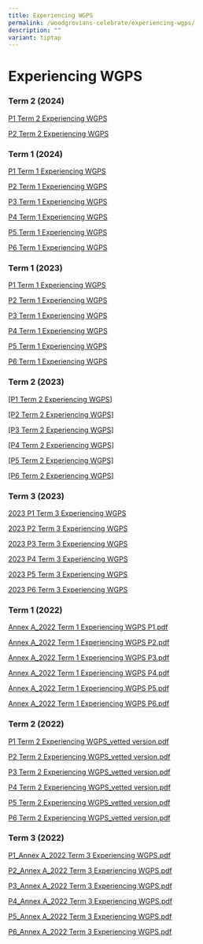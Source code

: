 ```yaml
---
title: Experiencing WGPS
permalink: /woodgrovians-celebrate/experiencing-wgps/
description: ""
variant: tiptap
---
```

<h1><strong>Experiencing WGPS</strong></h1>
<h3>Term 2 (2024)</h3>
<p><a href="/files/Experiencing WGPS/2024_Term_2_Experiencing_WGPS_P1.pdf" rel="noopener nofollow" target="_blank">P1 Term 2 Experiencing WGPS</a>
</p>
<p><a href="/files/Experiencing WGPS/2024_Term_2_Experiencing_WGPS_P2.pdf" rel="noopener nofollow" target="_blank">P2 Term 2 Experiencing WGPS</a>
</p>
<p></p>
<h3>Term 1 (2024)</h3>
<p><a href="/files/Experiencing%20WGPS/2024_Term_1_Experiencing_WGPS___P1.pdf" rel="noopener noreferrer nofollow" target="_blank">P1 Term 1 Experiencing WGPS</a>
</p>
<p><a href="/files/Experiencing%20WGPS/2024_Term_1_Experiencing_WGPS___P2.pdf" rel="noopener noreferrer nofollow" target="_blank">P2 Term 1 Experiencing WGPS</a>
</p>
<p><a href="/files/Experiencing%20WGPS/2024_Term_1_Experiencing_WGPS___P3.pdf" rel="noopener noreferrer nofollow" target="_blank">P3 Term 1 Experiencing WGPS</a>
</p>
<p><a href="/files/Experiencing%20WGPS/2024_Term_1_Experiencing_WGPS___P4.pdf" rel="noopener noreferrer nofollow" target="_blank">P4 Term 1 Experiencing WGPS</a>
</p>
<p><a href="/files/Experiencing%20WGPS/2024_Term_1_Experiencing_WGPS___P5.pdf" rel="noopener noreferrer nofollow" target="_blank">P5 Term 1 Experiencing WGPS</a>
</p>
<p><a href="/files/Experiencing%20WGPS/2024_Term_1_Experiencing_WGPS___P6.pdf" rel="noopener noreferrer nofollow" target="_blank">P6 Term 1 Experiencing WGPS</a>
</p>
<h3>Term 1 (2023)</h3>
<p><a href="/files/P1%20Term%201%20Experiencing%20WGPS.pdf" rel="noopener noreferrer nofollow" target="_blank">P1 Term 1 Experiencing WGPS</a>
</p>
<p><a href="/files/P2%20Term%201%20Experiencing%20WGPS.pdf" rel="noopener noreferrer nofollow" target="_blank">P2 Term 1 Experiencing WGPS</a>
</p>
<p><a href="/files/P3%20Term%201%20Experiencing%20WGPS.pdf" rel="noopener noreferrer nofollow" target="_blank">P3 Term 1 Experiencing WGPS</a>
</p>
<p><a href="/files/P4%20Term%201%20Experiencing%20WGPS.pdf" rel="noopener noreferrer nofollow" target="_blank">P4 Term 1 Experiencing WGPS</a>
</p>
<p><a href="/files/P5%20Term%201%20Experiencing%20WGPS.pdf" rel="noopener noreferrer nofollow" target="_blank">P5 Term 1 Experiencing WGPS</a>
</p>
<p><a href="/files/P6%20Term%201%20Experiencing%20WGPS.pdf" rel="noopener noreferrer nofollow" target="_blank">P6 Term 1 Experiencing WGPS</a>
</p>
<h3>Term 2 (2023)</h3>
<p><a href="/files/Experiencing%20WGPS/2023%20term%202%20p1%20experiencing%20wgps_final.pdf" rel="noopener noreferrer nofollow" target="_blank">[P1 Term 2 Experiencing WGPS]</a>
</p>
<p><a href="/files/Experiencing%20WGPS/2023%20term%202%20p2%20experiencing%20wgps_final.pdf" rel="noopener noreferrer nofollow" target="_blank">[P2 Term 2 Experiencing WGPS]</a>
</p>
<p><a href="/files/Experiencing%20WGPS/2023%20term%202%20p3%20experiencing%20wgps_final.pdf" rel="noopener noreferrer nofollow" target="_blank">[P3 Term 2 Experiencing WGPS]</a>
</p>
<p><a href="/files/Experiencing%20WGPS/2023%20term%202%20p4%20experiencing%20wgps_final.pdf" rel="noopener noreferrer nofollow" target="_blank">[P4 Term 2 Experiencing WGPS]</a>
</p>
<p><a href="/files/Experiencing%20WGPS/2023%20term%202%20p5%20experiencing%20wgps_final.pdf" rel="noopener noreferrer nofollow" target="_blank">[P5 Term 2 Experiencing WGPS]</a>
</p>
<p><a href="/files/Experiencing%20WGPS/2023%20term%202%20p6%20experiencing%20wgps_final.pdf" rel="noopener noreferrer nofollow" target="_blank">[P6 Term 2 Experiencing WGPS]</a>
</p>
<h3>Term 3 (2023)</h3>
<p><a href="/files/Experiencing%20WGPS/2023%20p1%20term%203%20experiencing%20wgps.pdf" rel="noopener noreferrer nofollow" target="_blank">2023 P1 Term 3 Experiencing WGPS</a>
</p>
<p><a href="/files/Experiencing%20WGPS/2023%20p2%20term%203%20experiencing%20wgps.pdf" rel="noopener noreferrer nofollow" target="_blank">2023 P2 Term 3 Experiencing WGPS</a>
</p>
<p><a href="/files/Experiencing%20WGPS/2023%20p3%20term%203%20experiencing%20wgps.pdf" rel="noopener noreferrer nofollow" target="_blank">2023 P3 Term 3 Experiencing WGPS</a>
</p>
<p><a href="/files/Experiencing%20WGPS/2023%20p4%20term%203%20experiencing%20wgps.pdf" rel="noopener noreferrer nofollow" target="_blank">2023 P4 Term 3 Experiencing WGPS</a>
</p>
<p><a href="/files/Experiencing%20WGPS/2023%20p5%20term%203%20experiencing%20wgps.pdf" rel="noopener noreferrer nofollow" target="_blank">2023 P5 Term 3 Experiencing WGPS</a>
</p>
<p><a href="/files/Experiencing%20WGPS/2023%20p6%20term%203%20experiencing%20wgps.pdf" rel="noopener noreferrer nofollow" target="_blank">2023 P6 Term 3 Experiencing WGPS</a>
</p>
<h3>Term 1 (2022)</h3>
<p><a href="/files/Annex%20A_2022%20Term%201%20Experiencing%20WGPS%20P1.pdf" rel="noopener noreferrer nofollow" target="_blank">Annex A_2022 Term 1 Experiencing WGPS P1.pdf</a>
</p>
<p><a href="/files/Annex%20A_2022%20Term%201%20Experiencing%20WGPS%20P2.pdf" rel="noopener noreferrer nofollow" target="_blank">Annex A_2022 Term 1 Experiencing WGPS P2.pdf</a>
</p>
<p><a href="/files/Annex%20A_2022%20Term%201%20Experiencing%20WGPS%20P3.pdf" rel="noopener noreferrer nofollow" target="_blank">Annex A_2022 Term 1 Experiencing WGPS P3.pdf</a>
</p>
<p><a href="/files/Annex%20A_2022%20Term%201%20Experiencing%20WGPS%20P4.pdf" rel="noopener noreferrer nofollow" target="_blank">Annex A_2022 Term 1 Experiencing WGPS P4.pdf</a>
</p>
<p><a href="/files/Annex%20A_2022%20Term%201%20Experiencing%20WGPS%20P5.pdf" rel="noopener noreferrer nofollow" target="_blank">Annex A_2022 Term 1 Experiencing WGPS P5.pdf</a>
</p>
<p><a href="/files/Annex%20A_2022%20Term%201%20Experiencing%20WGPS%20P6.pdf" rel="noopener noreferrer nofollow" target="_blank">Annex A_2022 Term 1 Experiencing WGPS P6.pdf</a>
</p>
<h3>Term 2 (2022)</h3>
<p><a href="/files/P1%20Term%202%20Experiencing%20WGPS_vetted%20version.pdf" rel="noopener noreferrer nofollow" target="_blank">P1 Term 2 Experiencing WGPS_vetted version.pdf</a>
</p>
<p><a href="/files/P2%20Term%202%20Experiencing%20WGPS_vetted%20version.pdf" rel="noopener noreferrer nofollow" target="_blank">P2 Term 2 Experiencing WGPS_vetted version.pdf</a>
</p>
<p><a href="/files/P3%20Term%202%20Experiencing%20WGPS_vetted%20version.pdf" rel="noopener noreferrer nofollow" target="_blank">P3 Term 2 Experiencing WGPS_vetted version.pdf</a>
</p>
<p><a href="/files/P4%20Term%202%20Experiencing%20WGPS_vetted%20version.pdf" rel="noopener noreferrer nofollow" target="_blank">P4 Term 2 Experiencing WGPS_vetted version.pdf</a>
</p>
<p><a href="/files/P5%20Term%202%20Experiencing%20WGPS_vetted%20version.pdf" rel="noopener noreferrer nofollow" target="_blank">P5 Term 2 Experiencing WGPS_vetted version.pdf</a>
</p>
<p><a href="/files/P6%20Term%202%20Experiencing%20WGPS_vetted%20version.pdf" rel="noopener noreferrer nofollow" target="_blank">P6 Term 2 Experiencing WGPS_vetted version.pdf</a>
</p>
<h3>Term 3 (2022)</h3>
<p><a href="/files/Experiencing%20WGPS/P1_ADM3702022_Annex%20A_2022%20Term%203%20Experiencing%20WGPS_15%20Sept_P1.pdf" rel="noopener noreferrer nofollow" target="_blank">P1_Annex A_2022 Term 3 Experiencing WGPS.pdf</a>
</p>
<p><a href="/files/Experiencing%20WGPS/P2_ADM3702022_Annex%20A_2022%20Term%203%20Experiencing%20WGPS_15%20Sept_P2.pdf" rel="noopener noreferrer nofollow" target="_blank">P2_Annex A_2022 Term 3 Experiencing WGPS.pdf</a>
</p>
<p><a href="/files/Experiencing%20WGPS/P3_ADM3702022_Annex%20A_2022%20Term%203%20Experiencing%20WGPS_15%20Sept_P3.pdf" rel="noopener noreferrer nofollow" target="_blank">P3_Annex A_2022 Term 3 Experiencing WGPS.pdf</a>
</p>
<p><a href="/files/Experiencing%20WGPS/P4_ADM3702022_Annex%20A_2022%20Term%203%20Experiencing%20WGPS_15%20Sept_P4.pdf" rel="noopener noreferrer nofollow" target="_blank">P4_Annex A_2022 Term 3 Experiencing WGPS.pdf</a>
</p>
<p><a href="/files/Experiencing%20WGPS/P5_ADM3702022_Annex%20A_2022%20Term%203%20Experiencing%20WGPS_15%20Sept_P5.pdf" rel="noopener noreferrer nofollow" target="_blank">P5_Annex A_2022 Term 3 Experiencing WGPS.pdf</a>
</p>
<p><a href="/files/Experiencing%20WGPS/P6_ADM3702022_Annex%20A_2022%20Term%203%20Experiencing%20WGPS_15%20Sept_P6.pdf" rel="noopener noreferrer nofollow" target="_blank">P6_Annex A_2022 Term 3 Experiencing WGPS.pdf</a>
</p>
<p></p>